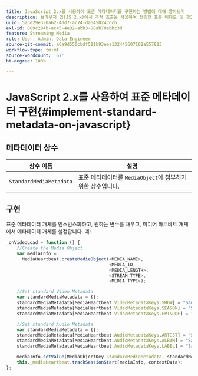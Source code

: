 ```yaml
---
title: JavaScript 2.x를 사용하여 표준 메타데이터를 구현하는 방법에 대해 알아보기
description: 브라우저 앱(JS 2.x)에서 추적 호출을 사용하여 전송할 표준 비디오 및 광고 메타데이터를 설정하는 방법에 대해 알아봅니다.
uuid: 523d29e3-0a62-40d7-ac74-da645024cdcb
exl-id: 889c294b-ac45-4e82-abb3-88ab70abbc3d
feature: Streaming Media
role: User, Admin, Data Engineer
source-git-commit: a6a9d550cbdf511b93eea132445607102a557823
workflow-type: tm+mt
source-wordcount: '67'
ht-degree: 100%

---
```


# JavaScript 2.x를 사용하여 표준 메타데이터 구현{#implement-standard-metadata-on-javascript}

## 메타데이터 상수

| 상수 이름 | 설명   |
| --- | --- |
| `StandardMediaMetadata` | 표준 메타데이터를 `MediaObject`에 첨부하기 위한 상수입니다. |

## 구현

표준 메타데이터 개체를 인스턴스화하고, 원하는 변수를 채우고, 미디어 하트비트 개체에서 메타데이터 개체를 설정합니다. 예:

```js
_onVideoLoad = function () {
    //Create the Media Object   
    var mediaInfo =  
      MediaHeartbeat.createMediaObject(<MEDIA_NAME>,  
                                       <MEDIA_ID,  
                                       <MEDIA_LENGTH>,
                                       <STREAM_TYPE>,
                                       <MEDIA_TYPE>);

    //Set standard Video Metadata
    var standardMediaMetadata = {};     
    standardMediaMetadata[MediaHeartbeat.VideoMetadataKeys.SHOW] = "Sample Show";
    standardMediaMetadata[MediaHeartbeat.VideoMetadataKeys.SEASON] = "Sample Season";
    standardMediaMetadata[MediaHeartbeat.VideoMetadataKeys.EPISODE] = "Sample Episode";

    //Set standard Audio Metadata
    var standardMediaMetadata = {};     
    standardMediaMetadata[MediaHeartbeat.AudioMetadataKeys.ARTIST] = "Sample Artist";
    standardMediaMetadata[MediaHeartbeat.AudioMetadataKeys.ALBUM] = "Sample Album";
    standardMediaMetadata[MediaHeartbeat.AudioMetadataKeys.LABEL] = "Sample Label";

    mediaInfo.setValue(MediaObjectKey.StandardMediaMetadata, standardMediaMetadata);
    this._mediaHeartbeat.trackSessionStart(mediaInfo, contextData);
};
```
